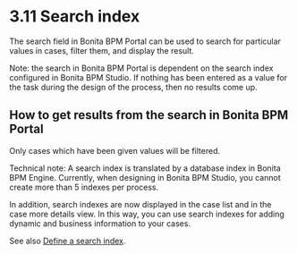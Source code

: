 # 3.11 Search index

The search field in Bonita BPM Portal can be used to search for particular values in cases, filter them, and display the result.

Note: the search in Bonita BPM Portal is dependent on the search index configured in Bonita BPM Studio. If nothing has been entered as a value for the task during the design of the process, then no results come up.

## How to get results from the search in Bonita BPM Portal

Only cases which have been given values will be filtered.

Technical note: A search index is translated by a database index in Bonita BPM Engine. Currently, when designing in Bonita BPM Studio, you cannot create more than 5 indexes per process.

In addition, search indexes are now displayed in the case list and in the case more details view. In this way, you can use search indexes for adding dynamic and business information to your cases.

See also [Define a search index](/define-a-search-index.md).